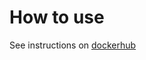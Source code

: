 # How to use
See instructions on [dockerhub](https://hub.docker.com/repository/docker/cfei/kafka/general)